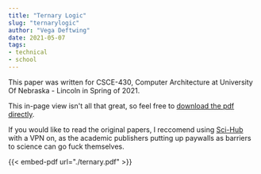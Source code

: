 ```yaml
---
title: "Ternary Logic"
slug: "ternarylogic"
author: "Vega Deftwing"
date: 2021-05-07
tags:
- technical
- school
---
```


This paper was written for CSCE-430, Computer Architecture at University Of Nebraska - Lincoln in Spring of 2021.

This in-page view isn't all that great, so feel free to [download the pdf directly](https://opguides.info/ternary.pdf).

If you would like to read the original papers, I reccomend using [Sci-Hub](https://en.wikipedia.org/wiki/Sci-Hub) with a VPN on, as the academic publishers putting up paywalls as barriers to science can go fuck themselves.

{{< embed-pdf url="./ternary.pdf" >}}


